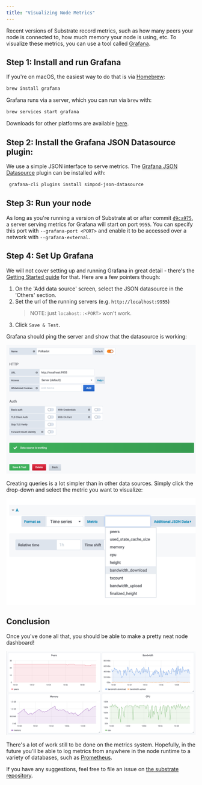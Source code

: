 ```yaml
---
title: "Visualizing Node Metrics"
---
```


Recent versions of Substrate record metrics, such as how many peers your node
is connected to, how much memory your node is using, etc. To visualize these
metrics, you can use a tool called [Grafana](https://grafana.com/).

## Step 1: Install and run Grafana

If you're on
macOS, the easiest way to do that is via [Homebrew](https://brew.sh/):

```bash
brew install grafana
```

Grafana runs via a server, which you can run via `brew` with:

```bash
brew services start grafana
```

Downloads for other platforms are available [here](https://grafana.com/grafana/download).

## Step 2: Install the Grafana JSON Datasource plugin:

We use a simple JSON interface to serve metrics. The
[Grafana JSON Datasource](https://github.com/simPod/grafana-json-datasource) plugin can be
installed with:

```bash
 grafana-cli plugins install simpod-json-datasource
```

## Step 3: Run your node

As long as you're running a version of Substrate at or after commit
[`d9ca975`](https://github.com/paritytech/substrate/commit/d9ca9750dba018463d59459a3ee1c03b71ea2d46),
a server serving metrics for Grafana will start on port `9955`. You can specify
this port with `--grafana-port <PORT>` and enable it to be accessed over a
network with `--grafana-external`.

## Step 4: Set Up Grafana

We will not cover setting up and running Grafana in great detail - there's the
[Getting Started guide](https://grafana.com/docs/guides/getting_started/) for
that. Here are a few pointers though:

1. On the 'Add data source' screen, select the JSON datasource in the
'Others' section.
2. Set the url of the running servers (e.g.
`http://localhost:9955`)
    > NOTE: just `locahost::<PORT>` won't work.
3. Click `Save & Test`.

Grafana should ping the server and show that the datasource is working:

![Datasource Config](/docs/assets/tutorials/grafana/datasource-config.png)

Creating queries is a lot simpler than in other data sources. Simply click the
drop-down and select the metric you want to visualize:

![Creating a query](/docs/assets/tutorials/grafana/metric-selection.png)

## Conclusion

Once you've done all that, you should be able to make a pretty neat node
dashboard!

![Node Dashboard](/docs/assets/tutorials/grafana/dashboard.png)

There's a lot of work still to be done on the metrics system. Hopefully, in the
future you'll be able to log metrics from anywhere in the node runtime to a
variety of databases, such as [Prometheus](https://prometheus.io/).

If you have any suggestions, feel free to file an issue on
[the substrate repository](https://github.com/paritytech/substrate).
